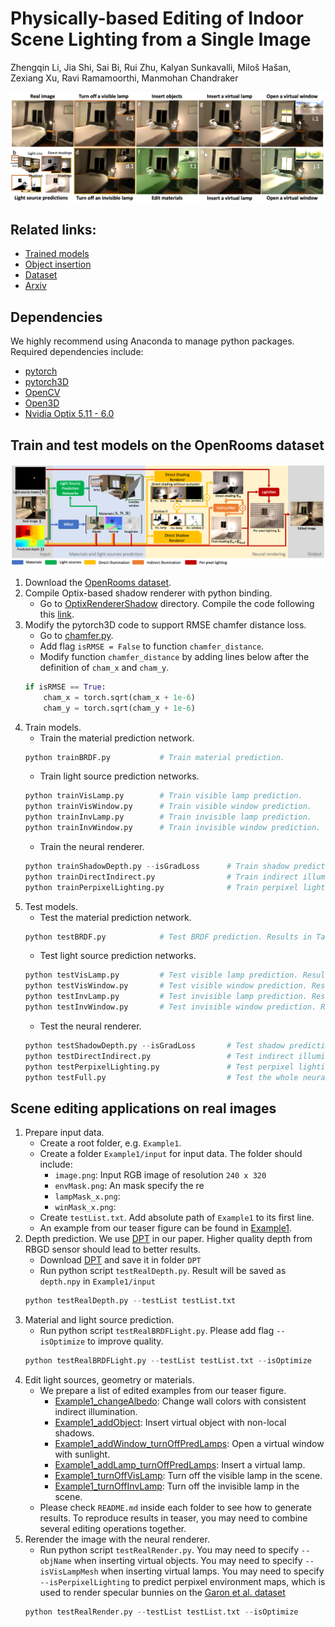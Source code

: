 # Physically-based Editing of Indoor Scene Lighting from a Single Image

Zhengqin Li, Jia Shi, Sai Bi, Rui Zhu, Kalyan Sunkavalli, Miloš Hašan, Zexiang Xu, Ravi Ramamoorthi, Manmohan Chandraker

![](Images/teaser.png)

## Related links:
* [Trained models](https://drive.google.com/drive/folders/1jIaDIKKf3R_EpeMrxobA_HOMWO8D3W0C?usp=sharing)
* [Object insertion](https://github.com/lzqsd/VirtualObjectInsertion)
* [Dataset](https://ucsd-openrooms.github.io/)
* [Arxiv](https://arxiv.org/abs/2205.09343)

## Dependencies
We highly recommend using Anaconda to manage python packages. Required dependencies include:
* [pytorch](https://pytorch.org/)
* [pytorch3D](https://pytorch3d.org/)
* [OpenCV](https://opencv.org/)
* [Open3D](http://www.open3d.org/)
* [Nvidia Optix 5.11 - 6.0](https://developer.nvidia.com/designworks/optix/downloads/legacy)

## Train and test models on the OpenRooms dataset

![](Images/pipeline.png)

1. Download the [OpenRooms dataset](https://ucsd-openrooms.github.io/). 
2. Compile Optix-based shadow renderer with python binding. 
      * Go to [OptixRendererShadow](OptixRendererShadow) directory. Compile the code following this [link](https://github.com/lzqsd/OptixRenderer.git). 
3. Modify the pytorch3D code to support RMSE chamfer distance loss.
      * Go to [chamfer.py](https://github.com/facebookresearch/pytorch3d/blob/main/pytorch3d/loss/chamfer.py). 
      * Add flag `isRMSE = False` to function `chamfer_distance`.
      * Modify function `chamfer_distance` by adding lines below after the definition of `cham_x` and `cham_y`.
      ```python
      if isRMSE == True:
          cham_x = torch.sqrt(cham_x + 1e-6)
          cham_y = torch.sqrt(cham_y + 1e-6)
      ```
4. Train models. 
     * Train the material prediction network. 
     ```python
     python trainBRDF.py           # Train material prediction.
     ```
     * Train light source prediction networks.
     ```python
     python trainVisLamp.py        # Train visible lamp prediction.
     python trainVisWindow.py      # Train visible window prediction.
     python trainInvLamp.py        # Train invisible lamp prediction.
     python trainInvWindow.py      # Train invisible window prediction.
     ```
     * Train the neural renderer.
     ```python
     python trainShadowDepth.py --isGradLoss      # Train shadow prediction.
     python trainDirectIndirect.py                # Train indirect illumination prediction.
     python trainPerpixelLighting.py              # Train perpixel lighting prediction.
     ```
5. Test models.
     * Test the material prediction network.
     ```python
     python testBRDF.py            # Test BRDF prediction. Results in Table 5 in the supp.
     ```
     * Test light source prediction networks.
     ```python
     python testVisLamp.py         # Test visible lamp prediction. Results in Table 3 in the main paper.
     python testVisWindow.py       # Test visible window prediction. Results in Table 3 in the main paper. 
     python testInvLamp.py         # Test invisible lamp prediction. Results in Table 3 in the main paper.
     python testInvWindow.py       # Test invisible window prediction. Results in Table 3 in the main paper.
     ```
     * Test the neural renderer.
     ```python
     python testShadowDepth.py --isGradLoss       # Test shadow prediction. Results in Table 2 in the main paper. 
     python testDirectIndirect.py                 # Test indirect illumination prediction. 
     python testPerpixelLighting.py               # Test perpixel lighting prediction. 
     python testFull.py                           # Test the whole neural renderer with predicted light sources. Results in Table 4 in the main paper. 
     ```
    
## Scene editing applications on real images
1. Prepare input data. 
     * Create a root folder, e.g. `Example1`. 
     * Create a folder `Example1/input` for input data. The folder should include:
          * `image.png`: Input RGB image of resolution `240 x 320`
          * `envMask.png`: An mask specify the re
          * `lampMask_x.png`:
          * `winMask_x.png`:
     * Create `testList.txt`. Add absolute path of `Example1` to its first line. 
     * An example from our teaser figure can be found in [Example1]().
3. Depth prediction. We use [DPT](https://github.com/isl-org/DPT) in our paper. Higher quality depth from RBGD sensor should lead to better results. 
     * Download [DPT](https://github.com/isl-org/DPT) and save it in folder `DPT`
     * Run python script `testRealDepth.py`. Result will be saved as `depth.npy` in `Example1/input`
     ```python
     python testRealDepth.py --testList testList.txt
     ```
5. Material and light source prediction.
     * Run python script `testRealBRDFLight.py`. Please add flag `--isOptimize` to improve quality.
     ```python
     python testRealBRDFLight.py --testList testList.txt --isOptimize
     ```
6. Edit light sources, geometry or materials.
     * We prepare a list of edited examples from our teaser figure.
          * [Example1_changeAlbedo](): Change wall colors with consistent indirect illumination.
          * [Example1_addObject](): Insert virtual object with non-local shadows.
          * [Example1_addWindow_turnOffPredLamps](): Open a virtual window with sunlight.
          * [Example1_addLamp_turnOffPredLamps](): Insert a virtual lamp.
          * [Example1_turnOffVisLamp](): Turn off the visible lamp in the scene.  
          * [Example1_turnOffInvLamp](): Turn off the invisible lamp in the scene. 
     * Please check `README.md` inside each folder to see how to generate results. To reproduce results in teaser, you may need to combine several editing operations together. 
7. Rerender the image with the neural renderer.
     * Run python script `testRealRender.py`. You may need to specify `--objName` when inserting virtual objects. You may need to specify `--isVisLampMesh` when inserting virtual lamps. You may need to specify `--isPerpixelLighting` to predict perpixel environment maps, which is used to render specular bunnies on the [Garon et al. dataset](http://indoorsv.hdrdb.com/)
     ```python
     python testRealRender.py --testList testList.txt --isOptimize
     ```
     
